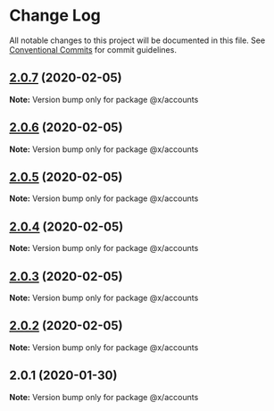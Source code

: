 # Change Log

All notable changes to this project will be documented in this file.
See [Conventional Commits](https://conventionalcommits.org) for commit guidelines.

## [2.0.7](https://github.com/whitehorse5353/lerna-e2e/compare/@x/accounts@2.0.6...@x/accounts@2.0.7) (2020-02-05)

**Note:** Version bump only for package @x/accounts





## [2.0.6](https://github.com/whitehorse5353/lerna-e2e/compare/@x/accounts@2.0.5...@x/accounts@2.0.6) (2020-02-05)

**Note:** Version bump only for package @x/accounts





## [2.0.5](https://github.com/whitehorse5353/lerna-e2e/compare/@x/accounts@2.0.4...@x/accounts@2.0.5) (2020-02-05)

**Note:** Version bump only for package @x/accounts





## [2.0.4](https://github.com/whitehorse5353/lerna-e2e/compare/@x/accounts@2.0.3...@x/accounts@2.0.4) (2020-02-05)

**Note:** Version bump only for package @x/accounts





## [2.0.3](https://github.com/whitehorse5353/lerna-e2e/compare/@x/accounts@2.0.2...@x/accounts@2.0.3) (2020-02-05)

**Note:** Version bump only for package @x/accounts





## [2.0.2](https://github.com/whitehorse5353/lerna-e2e/compare/@x/accounts@2.0.1...@x/accounts@2.0.2) (2020-02-05)

**Note:** Version bump only for package @x/accounts





## 2.0.1 (2020-01-30)

**Note:** Version bump only for package @x/accounts
